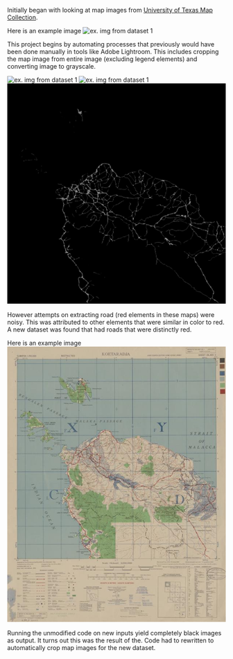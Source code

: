 Initially began with looking at map images from [University of Texas Map Collection](https://maps.lib.utexas.edu/maps/ams/indonesia/index.html).

Here is an example image
![ex. img from dataset 1](imgs/raw/indonesia1.1.jpg)

This project begins by automating processes that previously would have been done manually in tools like Adobe Lightroom. This includes cropping the map image from entire image (excluding legend elements) and converting image to grayscale.

![ex. img from dataset 1](imgs/digitized/indonesia_map_extracted.jpg)
![ex. img from dataset 1](imgs/digitized/indonesia_map_cropped2.jpg)
![ex. img from dataset 1](imgs/digitized/intermediate_closed_red_elements4.jpg)

However attempts on extracting road (red elements in these maps) were noisy. This was attributed to other elements that were similar in color to red. A new dataset was found that had roads that were distinctly red. 

Here is an example image
![ex. img from dataset 2](imgs/raw/Medium%20sized%20JPEG.jpg)

Running the unmodified code on new inputs yield completely black images as output. It turns out this was the result of the. Code had to rewritten to automatically crop map images for the new dataset.





